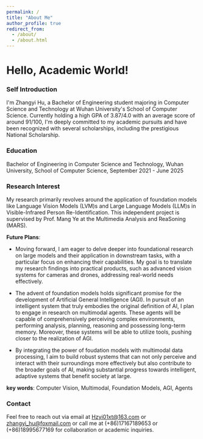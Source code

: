 ```yaml
---
permalink: /
title: "About Me"
author_profile: true
redirect_from: 
  - /about/
  - /about.html
---
```


# Hello, Academic World!


### Self Introduction
I'm Zhangyi Hu, a Bachelor of Engineering student majoring in Computer Science and Technology at Wuhan University's School of Computer Science. Currently holding a high GPA of 3.87/4.0 with an average score of around 91/100, I'm deeply committed to my academic pursuits and have been recognized with several scholarships, including the prestigious National Scholarship.

### Education
Bachelor of Engineering in Computer Science and Technology, Wuhan University, School of Computer Science, September 2021 - June 2025


### Research Interest
My research primarily revolves around the application of foundation models like Language Vision Models (LVM)s and Large Language Models (LLM)s in Visible-Infrared Person Re-Identification. This independent project is supervised by Prof. Mang Ye at the Multimedia Analysis and ReaSoning (MARS).

**Future Plans**: 
* Moving forward, I am eager to delve deeper into foundational research on large models and their application in downstream tasks, with a particular focus on enhancing their capabilities. My goal is to translate my research findings into practical products, such as advanced vision systems for cameras and drones, addressing real-world needs effectively.

* The advent of foundation models holds significant promise for the development of Artificial General Intelligence (AGI). In pursuit of an intelligent system that truly embodies the original definition of AI, I plan to engage in research on multimodal agents. These agents will be capable of comprehensively perceiving complex environments, performing analysis, planning, reasoning and possessing long-term memory. Moreover, these systems will be able to utilize tools, pushing closer to the realization of AGI.

* By integrating the power of foudation models with multimodal data processing, I aim to build robust systems that can not only perceive and interact with their surroundings more effectively but also contribute to the broader goals of AI, making substantial progress towards intelligent, adaptive systems that benefit society at large.

**key words**: Computer Vision, Multimodal, Foundation Models, AGI, Agents


### Contact
Feel free to reach out via email at <a href="mailto:Hzyi01xt@163.com" style="color: #005691; text-decoration: none;">Hzyi01xt@163.com</a> or <a href="mailto:zhangyi_hu@foxmail.com" style="color: #005691; text-decoration: none;">zhangyi_hu@foxmail.com</a> or call me at (+86)17167189653 or (+86)18995677169 for collaboration or academic inquiries.
